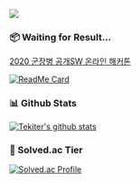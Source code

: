 <a href="https://tekiter.tistory.com/"><img src="https://img.shields.io/badge/Tistory-Tech%20Blog-2671bd?style=flat-square"></a>

### 📦 Waiting for Result...
[2020 군장병 공개SW 온라인 해커톤](https://osam.kr/main/page.jsp?pid=offline.offline19)

[![ReadMe Card](https://github-readme-stats.vercel.app/api/pin/?username=osamhack2020&repo=WEB_LeaveOutSystem_Div-7)](https://github.com/osamhack2020/WEB_LeaveOutSystem_Div-7)

### 📊 Github Stats
[![Tekiter's github stats](https://github-readme-stats.vercel.app/api?username=tekiter&theme=vue&show_icons=true)](https://github.com/anuraghazra/github-readme-stats)

### 🏅 Solved.ac Tier
[![Solved.ac Profile](http://mazassumnida.wtf/api/v2/generate_badge?boj=geon08)](https://solved.ac/geon08)
